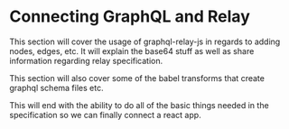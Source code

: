 # Connecting GraphQL and Relay

This section will cover the usage of graphql-relay-js in regards to adding nodes, edges, etc.  It will explain the base64 stuff as well as share information regarding relay specification.  

This section will also cover some of the babel transforms that create graphql schema files etc.

This will end with the ability to do all of the basic things needed in the specification so we can finally connect a react app.
